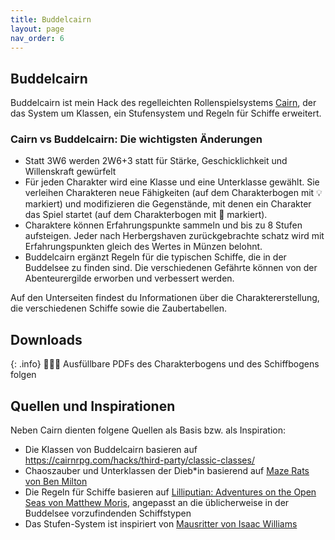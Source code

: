 ```yaml
---
title: Buddelcairn
layout: page
nav_order: 6
---
```

## Buddelcairn
Buddelcairn ist mein Hack des regelleichten Rollenspielsystems [Cairn](https://cairnrpg.com/), der das System um Klassen, ein Stufensystem und Regeln für Schiffe erweitert.

### Cairn vs Buddelcairn: Die wichtigsten Änderungen
- Statt 3W6 werden 2W6+3 statt  für Stärke, Geschicklichkeit und Willenskraft gewürfelt
- Für jeden Charakter wird eine Klasse und eine Unterklasse gewählt. Sie verleihen Charakteren neue Fähigkeiten (auf dem Charakterbogen mit 💡 markiert) und modifizieren die Gegenstände, mit denen ein Charakter das Spiel startet (auf dem Charakterbogen mit 🎒 markiert). 
- Charaktere können Erfahrungspunkte sammeln und bis zu 8 Stufen aufsteigen. Jeder nach Herbergshaven zurückgebrachte schatz wird mit Erfahrungspunkten gleich des Wertes in Münzen belohnt. 
- Buddelcairn ergänzt Regeln für die typischen Schiffe, die in der Buddelsee zu finden sind. Die verschiedenen Gefährte können von der Abenteurergilde erworben und verbessert werden. 

Auf den Unterseiten findest du Informationen über die Charaktererstellung, die verschiedenen Schiffe sowie die Zaubertabellen.

## Downloads

{: .info}
🚧👷‍♀️ Ausfüllbare PDFs des Charakterbogens und des Schiffbogens folgen

## Quellen und Inspirationen
Neben Cairn dienten folgene Quellen als Basis bzw. als Inspiration: 
- Die Klassen von Buddelcairn basieren auf [https://cairnrpg.com/hacks/third-party/classic-classes/ ](https://cairnrpg.com/hacks/third-party/classic-classes/)
- Chaoszauber und Unterklassen der Dieb*in basierend auf [Maze Rats von Ben Milton](https://questingbeast.itch.io/maze-rats)
- Die Regeln für Schiffe basieren auf [Lilliputian: Adventures on the Open Seas von Matthew Moris](https://manadawnttg.itch.io/lilliputian), angepasst an die üblicherweise in der Buddelsee vorzufindenden Schiffstypen
- Das Stufen-System ist inspiriert von [Mausritter von Isaac Williams](https://losing-games.itch.io/mausritter)